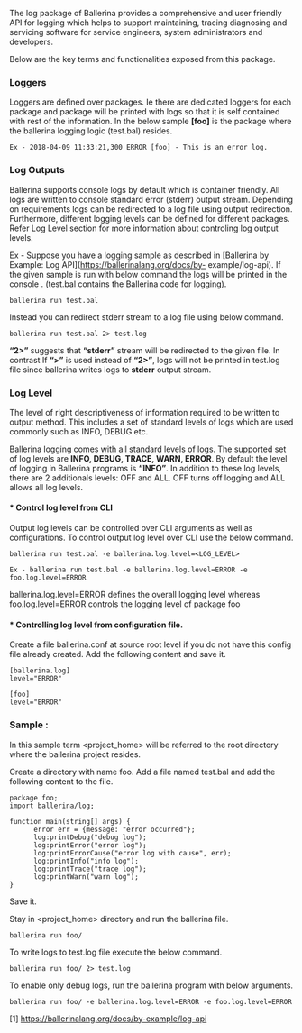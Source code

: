 The log package of Ballerina provides a comprehensive and user friendly API for logging which helps to support maintaining,  tracing diagnosing and servicing software for service engineers, system administrators and developers. 

Below are the key terms and functionalities exposed from this package.

### Loggers 

Loggers are defined over packages. Ie there are dedicated loggers for each package and package will be printed with logs so that it is self contained with rest of the information.  In the below sample **[foo]** is the package where the ballerina logging logic (test.bal) resides.

    Ex - 2018-04-09 11:33:21,300 ERROR [foo] - This is an error log.


### Log Outputs 

Ballerina supports console logs by default which is container friendly. All logs are written to console standard  error (stderr) output stream. Depending on requirements logs can be redirected to a log file using output redirection. Furthermore, different logging levels can be defined for different packages. Refer Log Level section for more information about controling log output levels.

Ex - Suppose you have a logging sample as described in [Ballerina by Example: Log API](https://ballerinalang.org/docs/by-     example/log-api). If the given sample is run with below command the logs will be printed in the console . (test.bal contains   the Ballerina code for logging).

	ballerina run test.bal

Instead you can redirect stderr stream to a log file using below command. 

	ballerina run test.bal 2> test.log

**“2>”** suggests that **“stderr”** stream will be redirected to the given file. In contrast  If **“>”** is used instead of **“2>”**, logs will not be printed in test.log file since ballerina writes logs to **stderr** output stream.


### Log Level

  The level of right descriptiveness of information required to be written to output method. This includes a set of standard     levels of logs which are used commonly such as INFO, DEBUG etc. 

  Ballerina logging comes with all standard levels of logs. The supported set of log levels are **INFO, DEBUG, TRACE, WARN,     ERROR**. By default the level of logging in Ballerina programs is **“INFO”**. In addition to these log levels, there are 2     additionals levels: OFF and ALL. OFF turns off logging and ALL allows all log levels. 

#### * Control log level from CLI

Output log levels can be controlled over CLI arguments as well as configurations. To control output log level over CLI use the below command.

	ballerina run test.bal -e ballerina.log.level=<LOG_LEVEL>

	Ex - ballerina run test.bal -e ballerina.log.level=ERROR -e foo.log.level=ERROR

ballerina.log.level=ERROR defines the overall logging level whereas foo.log.level=ERROR controls the logging level of package foo

#### * Controlling log level from configuration file. 

Create a file ballerina.conf at source root level if you do not have this config file already created. Add the following content and save it.

	[ballerina.log]
	level="ERROR"

	[foo]
	level="ERROR"


### Sample : 

In this sample term <project_home> will be referred to the root directory where the ballerina project resides.

Create a directory with name foo.
Add a file named test.bal and add the following content to the file.

	package foo;
	import ballerina/log;

	function main(string[] args) {
    	  error err = {message: "error occurred"};
    	  log:printDebug("debug log");
    	  log:printError("error log");
    	  log:printErrorCause("error log with cause", err);
    	  log:printInfo("info log");
    	  log:printTrace("trace log");
    	  log:printWarn("warn log");		
	}

  Save it.

Stay in <project_home> directory and run the ballerina file.
  
	ballerina run foo/

To write logs to test.log file execute the below command.

	ballerina run foo/ 2> test.log

To enable only debug logs, run the ballerina program with below arguments.
  
  	ballerina run foo/ -e ballerina.log.level=ERROR -e foo.log.level=ERROR

		
[1] https://ballerinalang.org/docs/by-example/log-api


